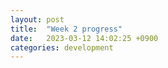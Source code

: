 ```yaml
---
layout: post
title:  "Week 2 progress"
date:   2023-03-12 14:02:25 +0900
categories: development
---
```


